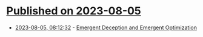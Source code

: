 # [Published on 2023-08-05](index.md)

* [2023-08-05, 08:12:32](https://lobste.rs/s/r0lqng/emergent_deception_emergent) - [Emergent Deception and Emergent Optimization](https://bounded-regret.ghost.io/emergent-deception-optimization/)
